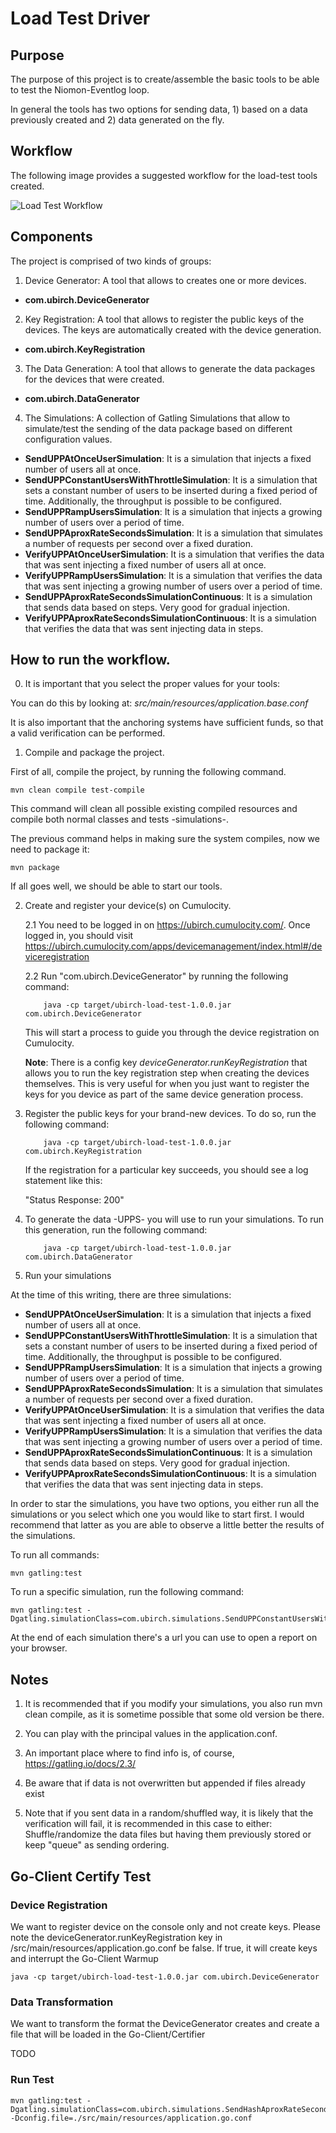 # Load Test Driver

## Purpose

The purpose of this project is to create/assemble the basic tools to be able to test the Niomon-Eventlog loop.

In general the tools has two options for sending data, 1) based on a data previously created and 2) data generated on the fly.

## Workflow

The following image provides a suggested workflow for the load-test tools created.

![Load Test Workflow](https://raw.githubusercontent.com/ubirch/load-tests-sim/master/images/load-tests-wf.png "Load Test Workflow") 

## Components

The project is comprised of two kinds of groups:

1. Device Generator: A tool that allows to creates one or more devices. 

* **com.ubirch.DeviceGenerator**
    
2. Key Registration: A tool that allows to register the public keys of the devices. The keys are automatically created with the device generation. 

* **com.ubirch.KeyRegistration**

3. The Data Generation: A tool that allows to generate the data packages for the devices that were created.
    
* **com.ubirch.DataGenerator** 

4. The Simulations: A collection of Gatling Simulations that allow to simulate/test the sending of the data package based on different configuration values.

* **SendUPPAtOnceUserSimulation**: It is a simulation that injects a fixed number of users all at once. 
* **SendUPPConstantUsersWithThrottleSimulation**: It is a simulation that sets a constant number of users to be inserted during a fixed period of time.
Additionally, the throughput is possible to be configured. 
* **SendUPPRampUsersSimulation**: It is a simulation that injects a growing number of users over a period of time.
* **SendUPPAproxRateSecondsSimulation**: It is a simulation that simulates a number of requests per second over a fixed duration.
* **VerifyUPPAtOnceUserSimulation**: It is a simulation that verifies the data that was sent injecting a fixed number of users all at once.  
* **VerifyUPPRampUsersSimulation**: It is a simulation that verifies the data that was sent injecting a growing number of users over a period of time.
* **SendUPPAproxRateSecondsSimulationContinuous**: It is a simulation that sends data based on steps. Very good for gradual injection.
* **VerifyUPPAproxRateSecondsSimulationContinuous**: It is a simulation that verifies the data that was sent injecting data in steps.


## How to run the workflow.

0. It is important that you select the proper values for your tools:

You can do this by looking at: *src/main/resources/application.base.conf*

It is also important that the anchoring systems have sufficient funds, so that a valid verification can be performed. 

1. Compile and package the project.

First of all, compile the project, by running the following command.

```shell
mvn clean compile test-compile
```

This command will clean all possible existing compiled  resources and compile both normal classes and tests -simulations-.

The previous command helps in making sure the system compiles, now we need to package it:

```shell
mvn package
```

If all goes well, we should be able to start our tools.

2. Create and register your device(s) on Cumulocity.

    2.1 You need to be logged in on <https://ubirch.cumulocity.com/>. Once logged in, you should visit 
     <https://ubirch.cumulocity.com/apps/devicemanagement/index.html#/deviceregistration>
     
    2.2 Run "com.ubirch.DeviceGenerator" by running the following command:
    
    ```shell
        java -cp target/ubirch-load-test-1.0.0.jar com.ubirch.DeviceGenerator 
    ```
    
    This will start a process to guide you through the device registration on Cumulocity.
    
    **Note**: There is a config key *deviceGenerator.runKeyRegistration* that allows you to run the key registration step when creating the devices themselves.
    This is very useful for when you just want to register the keys for you device as part of the same device generation process.
    
3. Register the public keys for your brand-new devices. To do so, run the following command:

    ```shell
        java -cp target/ubirch-load-test-1.0.0.jar com.ubirch.KeyRegistration 
    ```
    
    If the registration for a particular key succeeds, you should see a log statement like this:
    
    "Status Response: 200"

3. To generate the data -UPPS- you will use to run your simulations. To run this generation, run the following command:

    ```shell
        java -cp target/ubirch-load-test-1.0.0.jar com.ubirch.DataGenerator 
    ```

4. Run your simulations 

At the time of this writing, there are three simulations:

* **SendUPPAtOnceUserSimulation**: It is a simulation that injects a fixed number of users all at once. 
* **SendUPPConstantUsersWithThrottleSimulation**: It is a simulation that sets a constant number of users to be inserted during a fixed period of time.
Additionally, the throughput is possible to be configured. 
* **SendUPPRampUsersSimulation**: It is a simulation that injects a growing number of users over a period of time.
* **SendUPPAproxRateSecondsSimulation**: It is a simulation that simulates a number of requests per second over a fixed duration.
* **VerifyUPPAtOnceUserSimulation**: It is a simulation that verifies the data that was sent injecting a fixed number of users all at once.  
* **VerifyUPPRampUsersSimulation**: It is a simulation that verifies the data that was sent injecting a growing number of users over a period of time.
* **SendUPPAproxRateSecondsSimulationContinuous**: It is a simulation that sends data based on steps. Very good for gradual injection.
* **VerifyUPPAproxRateSecondsSimulationContinuous**: It is a simulation that verifies the data that was sent injecting data in steps.

In order to star the simulations, you have two options, you either run all the simulations or you select which one you would like to start first.
I would recommend that latter as you are able to observe a little better the results of the simulations.

To run all commands:

```shell
mvn gatling:test
```

To run a specific simulation, run the following command:

```shell
mvn gatling:test -Dgatling.simulationClass=com.ubirch.simulations.SendUPPConstantUsersWithThrottleSimulation
```

At the end of each simulation there's a url you can use to open a report on your browser.

## Notes

1. It is recommended that if you modify your simulations, you also run mvn clean compile, as it is sometime possible that 
some old version be there. 

2. You can play with the principal values in the application.conf.

3. An important place where to find info is, of course, <https://gatling.io/docs/2.3/>

4. Be aware that if data is not overwritten but appended if files already exist

5. Note that if you sent data in a random/shuffled way, it is likely that the verification will fail, it is recommended in this case to either: 
Shuffle/randomize the data files but having them previously stored or keep "queue" as sending ordering.
   
## Go-Client Certify Test

### Device Registration

We want to register device on the console only and not create keys. Please note the
deviceGenerator.runKeyRegistration key in /src/main/resources/application.go.conf
be false. If true, it will create keys and interrupt the Go-Client Warmup

```shell
java -cp target/ubirch-load-test-1.0.0.jar com.ubirch.DeviceGenerator 
```

### Data Transformation

We want to transform the format the DeviceGenerator creates and create a file that will be loaded in the Go-Client/Certifier

TODO

### Run Test

```shell
mvn gatling:test -Dgatling.simulationClass=com.ubirch.simulations.SendHashAproxRateSecondsSimulationContinuous  -Dconfig.file=./src/main/resources/application.go.conf
```
